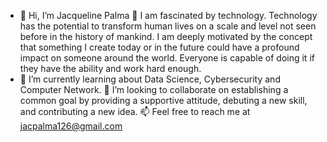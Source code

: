 - 👋 Hi, I’m Jacqueline Palma 👀 I am fascinated by technology. Technology has the potential to transform human lives on a scale and level not seen before in the history of mankind. I am deeply motivated by the concept that something I create today or in the future could have a profound impact on someone around the world. Everyone is capable of doing it if they have the ability and work hard enough.
- 🌱 I’m currently learning about Data Science, Cybersecurity and Computer Network. 💞️ I’m looking to collaborate on establishing a common goal by providing a supportive attitude, debuting a new skill, and contributing a new idea. 📫 Feel free to reach me at jacpalma126@gmail.com

<!---
palma0209/palma0209 is a ✨ special ✨ repository because its `README.md` (this file) appears on your GitHub profile.
You can click the Preview link to take a look at your changes.
--->
